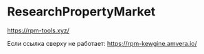 # ResearchPropertyMarket

https://rpm-tools.xyz/

Если ссылка сверху не работает: https://rpm-kewgine.amvera.io/
